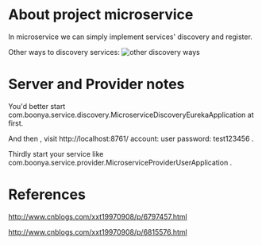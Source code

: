# About project microservice

In microservice we can simply implement services' discovery and register.

Other ways to discovery services:
![other discovery ways](https://github.com/SunflowersOfJava/SpringVelocity/raw/master/microservice-discovery-eureka/images/discoveries.png)
# Server and Provider notes

You'd better start com.boonya.service.discovery.MicroserviceDiscoveryEurekaApplication at first.

And then , visit http://localhost:8761/  account: user     password: test123456 .

Thirdly start your service like com.boonya.service.provider.MicroserviceProviderUserApplication .

# References

http://www.cnblogs.com/xxt19970908/p/6797457.html

http://www.cnblogs.com/xxt19970908/p/6815576.html

